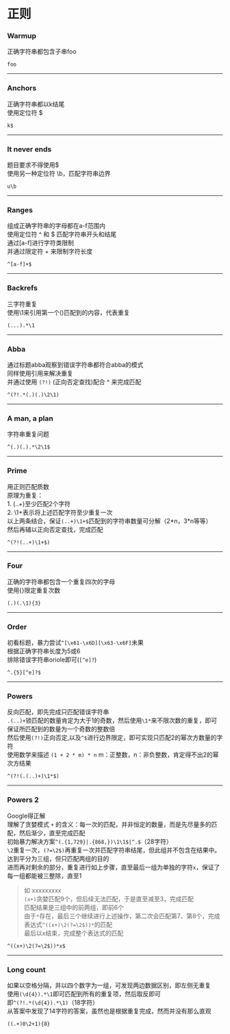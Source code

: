 # 正则
### Warmup
正确字符串都包含子串foo
```
foo
```

---
### Anchors
正确字符串都以k结尾  
使用定位符 $
```
k$
```

---
### It never ends
题目要求不得使用$   
使用另一种定位符 \b，匹配字符串边界
```
u\b
```

---
### Ranges
组成正确字符串的字母都在a-f范围内  
使用定位符 ^ 和 $ 匹配字符串开头和结尾  
通过[a-f]进行字符类限制  
并通过限定符 + 来限制字符长度
```
^[a-f]+$
```

---
### Backrefs
三字符重复   
使用\1来引用第一个()匹配到的内容，代表重复
```
(...).*\1
```

---
### Abba
通过标题abba观察到错误字符串都符合abba的模式  
同样使用引用来解决重复  
并通过使用 ``(?!)`` (正向否定查找)配合 ^ 来完成匹配
```
^(?!.*(.)(.)\2\1)
```

---
### A man, a plan
字符串重复问题
```
^(.)(.).*\2\1$
```

---
### Prime
用正则匹配质数  
原理为重复：  
    1. (..+)至少匹配2个字符  
    2. \1+表示将上述匹配字符至少重复一次  
以上两条结合，保证``(..+)\1+$``匹配到的字符串数量可分解（2\*n，3\*n等等）  
然后再辅以正向否定查找，完成匹配
```
^(?!(..+)\1+$)
```

---
### Four
正确的字符串都包含一个重复四次的字母  
使用{}限定重复次数
```
(.)(.\1){3}
```

---
### Order
初看标题，暴力尝试``^[\x61-\x6D][\x63-\x6F]``未果  
根据正确字符串长度为5或6  
排除错误字符串oriole即可(``[^e]?``)
```
^.{5}[^e]?$
```

---
### Powers
反向匹配，即先完成只匹配错误字符串  
``.(..)+``锁匹配的数量肯定为大于1的奇数，然后使用``\1*``来不限次数的重复，即可保证所匹配到的数量为一个奇数的整数倍  
然后使用``(?!)``正向否定,以及``^$``进行边界限定，即可实现只匹配2的幂次方数量的字符  
使用数学来描述 ``(1 + 2 * m) * n`` m：正整数，n：非负整数，肯定得不出2的幂次方结果
```
^(?!(.(..)+)\1*$)
```

---
### Powers 2
Google得正解  
理解了贪婪模式 ``+`` 的含义：每一次的匹配，并非恒定的数量，而是先尽量多的匹配，然后渐少，直至完成匹配  
初始暴力解决方案``^(.{1,729}|.{868,})\1\1$|^.$``（28字符）  
``\2``重复一次，``(?=\2$)``再重复一次并匹配字符串结尾，但此组并不包含在结果中。达到平分为三组，但只匹配两组的目的  
进而再对剩余的部分，重复进行如上步骤，直至最后一组为单独的字符``x``，保证了每一组都能被三整除，直至1  
> 如 xxxxxxxxx  
> ``(x+)``贪婪匹配9个，但后续无法匹配，于是直至减至3，完成匹配  
> 匹配结果是三组中的前两组，即前6个  
> 由于``*``存在，最后三个继续进行上述操作，第二次会匹配第7、第8个，完成表达式``^((x+)\2(?=\2$))*``的匹配  
> 最后以x结束，完成整个表达式的匹配
```
^((x+)\2(?=\2$))*x$
```

---
### Long count
如果以空格分隔，并以四个数字为一组，可发现两边数据区别，即左侧无重复  
使用``(\d{4}).*\1``即可匹配到所有的重复项，然后取反即可  
即``^(?!.*(\d{4}).*\1)``（18字符）  
从答案中发现了14字符的答案，虽然也是根据重复完成，然而并没有那么直观
```
((.+)0\2+1){8}
```
